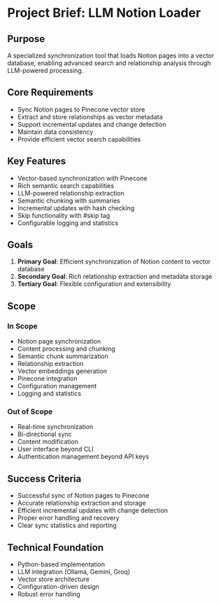 # Project Brief: LLM Notion Loader

## Purpose
A specialized synchronization tool that loads Notion pages into a vector database, enabling advanced search and relationship analysis through LLM-powered processing.

## Core Requirements
- Sync Notion pages to Pinecone vector store
- Extract and store relationships as vector metadata
- Support incremental updates and change detection
- Maintain data consistency
- Provide efficient vector search capabilities

## Key Features
- Vector-based synchronization with Pinecone
- Rich semantic search capabilities
- LLM-powered relationship extraction
- Semantic chunking with summaries
- Incremental updates with hash checking
- Skip functionality with #skip tag
- Configurable logging and statistics

## Goals
1. **Primary Goal**: Efficient synchronization of Notion content to vector database
2. **Secondary Goal**: Rich relationship extraction and metadata storage
3. **Tertiary Goal**: Flexible configuration and extensibility

## Scope
### In Scope
- Notion page synchronization
- Content processing and chunking
- Semantic chunk summarization
- Relationship extraction
- Vector embeddings generation
- Pinecone integration
- Configuration management
- Logging and statistics

### Out of Scope
- Real-time synchronization
- Bi-directional sync
- Content modification
- User interface beyond CLI
- Authentication management beyond API keys

## Success Criteria
- Successful sync of Notion pages to Pinecone
- Accurate relationship extraction and storage
- Efficient incremental updates with change detection
- Proper error handling and recovery
- Clear sync statistics and reporting

## Technical Foundation
- Python-based implementation
- LLM integration (Ollama, Gemini, Groq)
- Vector store architecture
- Configuration-driven design
- Robust error handling
